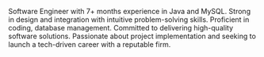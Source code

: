 Software Engineer with 7+ months experience in Java and MySQL. Strong in design and
integration with intuitive problem-solving skills. Proficient in coding, database management.
Committed to delivering high-quality software solutions. Passionate about project
implementation and seeking to launch a tech-driven career with a reputable firm.
